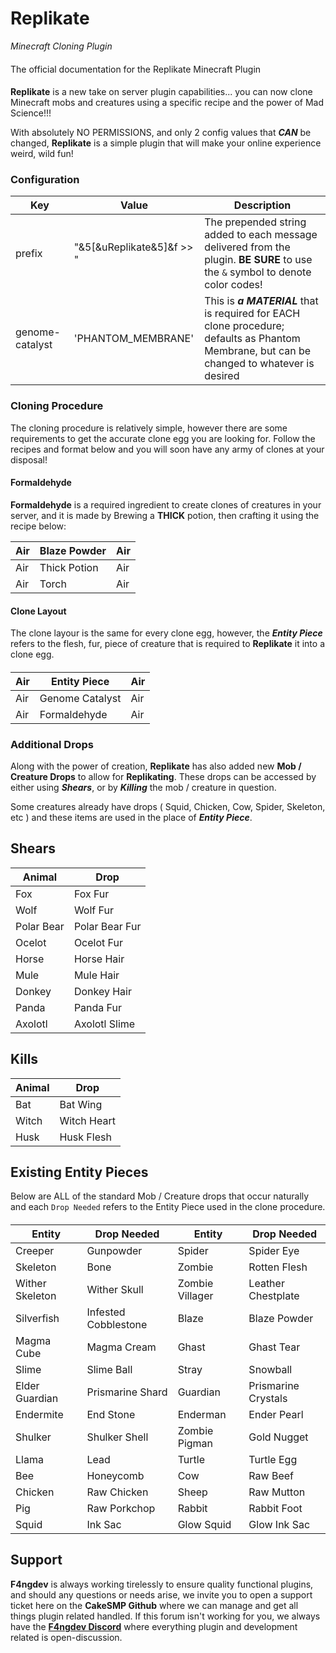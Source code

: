 # Replikate
*Minecraft Cloning Plugin*
#### 
The official documentation for the Replikate Minecraft Plugin

####

**Replikate** is a new take on server plugin capabilities... you can now clone Minecraft mobs and creatures using a specific recipe and the power of Mad Science!!!

With absolutely NO PERMISSIONS, and only 2 config values that ***CAN*** be changed, **Replikate** is a simple plugin that will make your online experience weird, wild fun!
####  
### Configuration

| Key | Value | Description |
| --- | --- | --- |
| prefix | "&5[&uReplikate&5]&f >> " | The prepended string added to each message delivered from the plugin. **BE SURE** to use the `&` symbol to denote color codes! |
| genome-catalyst | 'PHANTOM_MEMBRANE' | This is ***a MATERIAL*** that is required for EACH clone procedure; defaults as Phantom Membrane, but can be changed to whatever is desired |

####

### Cloning Procedure

The cloning procedure is relatively simple, however there are some requirements to get the accurate clone egg you are looking for. Follow the recipes and format below and you will soon have any army of clones at your disposal!

#### Formaldehyde

**Formaldehyde** is a required ingredient to create clones of creatures in your server, and it is made by Brewing a **THICK** potion, then crafting it using the recipe below:  

| Air | Blaze Powder | Air |
| --- | --- | --- |
| Air | Thick Potion | Air |
| Air | Torch | Air |

#### Clone Layout

The clone layour is the same for every clone egg, however, the ***Entity Piece*** refers to the flesh, fur, piece of creature that is required to **Replikate** it into a clone egg.

####

| Air | Entity Piece | Air |
| --- | --- | --- |
| Air | Genome Catalyst | Air |
| Air | Formaldehyde | Air |

####

### Additional Drops

Along with the power of creation, **Replikate** has also added new **Mob / Creature Drops** to allow for **Replikating**. These drops can be accessed by either using ***Shears***, or by ***Killing*** the mob / creature in question.

Some creatures already have drops ( Squid, Chicken, Cow, Spider, Skeleton, etc ) and these items are used in the place of ***Entity Piece***.

####

## Shears
| Animal | Drop |
| --- | --- |
| Fox | Fox Fur |
| Wolf | Wolf Fur |
| Polar Bear | Polar Bear Fur |
| Ocelot | Ocelot Fur |
| Horse | Horse Hair |
| Mule | Mule Hair |
| Donkey | Donkey Hair |
| Panda | Panda Fur |
| Axolotl | Axolotl Slime |
####

## Kills
| Animal | Drop |
| --- | --- |
| Bat | Bat Wing |
| Witch | Witch Heart |
| Husk | Husk Flesh |
####

## Existing Entity Pieces
Below are ALL of the standard Mob / Creature drops that occur naturally and each `Drop Needed` refers to the Entity Piece used in the clone procedure.
####

| Entity | Drop Needed | Entity | Drop Needed |
| --- | --- | --- | --- |
| Creeper | Gunpowder | Spider | Spider Eye |
| Skeleton | Bone | Zombie | Rotten Flesh |
| Wither Skeleton | Wither Skull | Zombie Villager | Leather Chestplate |
| Silverfish | Infested Cobblestone | Blaze | Blaze Powder |
| Magma Cube | Magma Cream | Ghast | Ghast Tear |
| Slime | Slime Ball | Stray | Snowball |
| Elder Guardian | Prismarine Shard | Guardian | Prismarine Crystals |
| Endermite | End Stone | Enderman | Ender Pearl |
| Shulker | Shulker Shell | Zombie Pigman | Gold Nugget |
| Llama | Lead | Turtle | Turtle Egg |
| Bee | Honeycomb | Cow | Raw Beef |
| Chicken | Raw Chicken | Sheep | Raw Mutton |
| Pig | Raw Porkchop | Rabbit | Rabbit Foot |
| Squid | Ink Sac | Glow Squid | Glow Ink Sac |
####  
####
## Support
**F4ngdev** is always working tirelessly to ensure quality functional plugins, and should any questions or needs arise, we invite you to open a support ticket here on the **CakeSMP Github** where we can manage and get all things plugin related handled. If this forum isn't working for you, we always have the [**F4ngdev Discord**](https://discord.gg/k28sR69n5f) where everything plugin and development related is open-discussion.
####  
